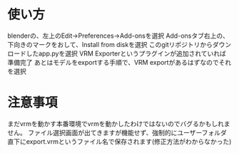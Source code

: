 # 使い方
blenderの、左上のEdit→Preferences→Add-onsを選択
Add-onsタブ右上の、下向きのマークをおして、Install from diskを選択
このgitリポジトリからダウンロードしたapp.pyを選択
VRM Exporterというプラグインが追加されていれば準備完了
あとはモデルをexportする手順で、VRM exportがあるはずなのでそれを選択

# 注意事項
まだvrmを動かす本番環境でvrmを動かしたわけではないのでバグるかもしれません。
ファイル選択画面が出てきますが機能せず、強制的にユーザーフォルダ直下にexport.vrmというファイル名で保存されます(修正方法がわからなかった)
